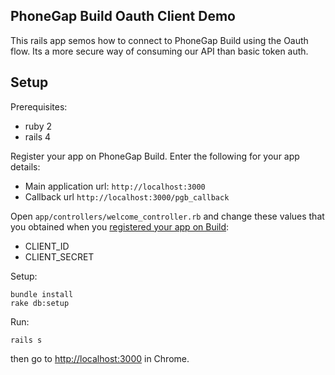 PhoneGap Build Oauth Client Demo
------------------------------------------

This rails app semos how to connect to PhoneGap Build using the Oauth flow. Its a more secure way of consuming our API than basic token auth.

Setup
-------------------------------------------

Prerequisites:
- ruby 2
- rails 4

Register your app on PhoneGap Build. Enter the following for your app details:
- Main application url: `http://localhost:3000`
- Callback url `http://localhost:3000/pgb_callback`

Open `app/controllers/welcome_controller.rb` and change these values that you obtained when you [registered your app on Build](https://build.phonegap.com/people/edit):
- CLIENT_ID
- CLIENT_SECRET

Setup: 

    bundle install
    rake db:setup

Run:

    rails s
 
then go to [http://localhost:3000](http://localhost:3000) in Chrome.
